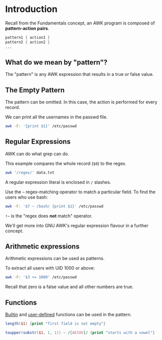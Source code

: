 # Introduction

Recall from the Fundamentals concept, an AWK program is composed of **pattern-action pairs**.

```awk
pattern1 { action1 }
pattern2 { action2 }
...
```

## What do we mean by "pattern"?

The "pattern" is any AWK expression that results in a true or false value.

## The Empty Pattern

The pattern can be omitted.
In this case, the action is performed for every record.

We can print all the usernames in the passwd file.

```sh
awk -F: '{print $1}' /etc/passwd
```

## Regular Expressions

AWK can do what grep can do.

This example compares the whole record (`$0`) to the regex.

```sh
awk '/regex/' data.txt
```

A regular expression literal is enclosed in `/` slashes.

Use the `~` regex-matching operator to match a particular field. 
To find the users who use bash:

```sh
awk -F: '$7 ~ /bash/ {print $1}' /etc/passwd
```

`!~` is the "regex does **not** match" operator.

We'll get more into GNU AWK's regular expression flavour in a further concept.


## Arithmetic expressions

Arithmetic expressions can be used as patterns.

To extract all users with UID 1000 or above:

```sh
awk -F: '$3 >= 1000' /etc/passwd
```

Recall that zero is a false value and all other numbers are true.

## Functions

[Builtin][builtins] and [user-defined][] functions can be used in the pattern.

```awk
length($1) {print "first field is not empty"}
```
```awk
toupper(substr($1, 1, 1)) ~ /[AEIOU]/ {print "starts with a vowel"}
```


[builtins]: https://www.gnu.org/software/gawk/manual/html_node/Built_002din.html
[user-defined]: https://www.gnu.org/software/gawk/manual/html_node/User_002ddefined.html
